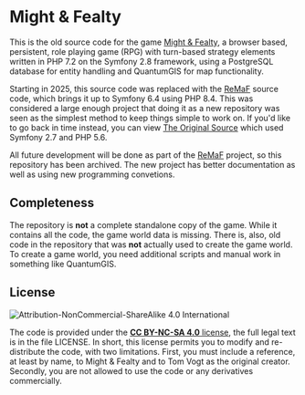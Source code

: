 Might & Fealty
==============

This is the old source code for the game [Might & Fealty](http://mightandfealty.com), a browser based, persistent, role playing game (RPG) with turn-based strategy elements written in PHP 7.2 on the Symfony 2.8 framework, using a PostgreSQL database for entity handling and QuantumGIS for map functionality.

Starting in 2025, this source code was replaced with the [ReMaF](https://github.com/lemcomm/ReMaF) source code, which brings it up to Symfony 6.4 using PHP 8.4. This was considered a large enough project that doing it as a new repository was seen as the simplest method to keep things simple to work on. If you'd like to go back in time instead, you can view [The Original Source](https://github.com/tvogt/mightandfealty) which used Symfony 2.7 and PHP 5.6.

All future development will be done as part of the [ReMaF](https://github.com/lemcomm/ReMaF) project, so this repository has been archived. The new project has better documentation as well as using new programming convetions.

Completeness
------------

The repository is **not** a complete standalone copy of the game. While it contains all the code, the game world data is missing. There is, also, old code in the repository that was **not** actually used to create the game world. To create a game world, you need additional scripts and manual work in something like QuantumGIS.

License
-------------

![Attribution-NonCommercial-ShareAlike 4.0 International](https://i.creativecommons.org/l/by-nc-sa/4.0/88x31.png)

The code is provided under the [**CC BY-NC-SA 4.0** license](http://creativecommons.org/licenses/by-nc-sa/4.0/), the full legal text is in the file LICENSE.
In short, this license permits you to modify and re-distribute the code, with two limitations. First, you must include a reference, at least by name, to Might & Fealty and to Tom Vogt as the original creator. Secondly, you are not allowed to use the code or any derivatives commercially.
